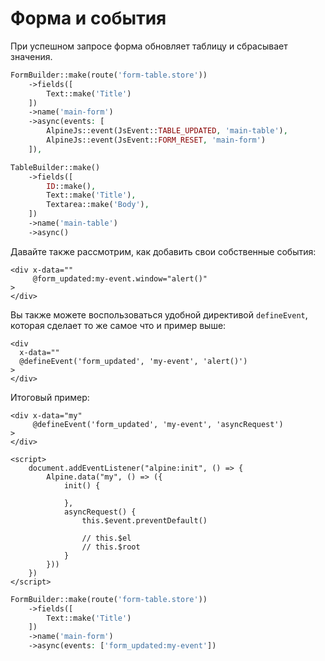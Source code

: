 # Форма и события

При успешном запросе форма обновляет таблицу и сбрасывает значения.

```php
FormBuilder::make(route('form-table.store'))
    ->fields([
        Text::make('Title')
    ])
    ->name('main-form')
    ->async(events: [
        AlpineJs::event(JsEvent::TABLE_UPDATED, 'main-table'),
        AlpineJs::event(JsEvent::FORM_RESET, 'main-form')
    ]),

TableBuilder::make()
    ->fields([
        ID::make(),
        Text::make('Title'),
        Textarea::make('Body'),
    ])
    ->name('main-table')
    ->async()
```

Давайте также рассмотрим, как добавить свои собственные события:

```bladehtml
<div x-data=""
     @form_updated:my-event.window="alert()"
>
</div>
```

Вы также можете воспользоваться удобной директивой `defineEvent`, которая сделает то же самое что и пример выше:

```bladehtml
<div 
  x-data=""
  @defineEvent('form_updated', 'my-event', 'alert()')
>
</div>
```

Итоговый пример:

```bladehtml
<div x-data="my"
     @defineEvent('form_updated', 'my-event', 'asyncRequest')
>
</div>

<script>
    document.addEventListener("alpine:init", () => {
        Alpine.data("my", () => ({
            init() {

            },
            asyncRequest() {
                this.$event.preventDefault()

                // this.$el
                // this.$root
            }
        }))
    })
</script>
```

```php
FormBuilder::make(route('form-table.store'))
    ->fields([
        Text::make('Title')
    ])
    ->name('main-form')
    ->async(events: ['form_updated:my-event'])
```